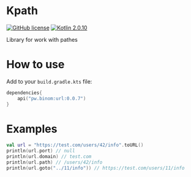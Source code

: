 # Kpath
[![GitHub license](https://img.shields.io/badge/license-Apache%20License%202.0-blue.svg?style=flat)](http://www.apache.org/licenses/LICENSE-2.0)
[![Kotlin 2.0.10](https://img.shields.io/badge/Kotlin-2.0.10-blue.svg?style=flat&logo=kotlin)](http://kotlinlang.org)

Library for work with pathes

# How to use
Add to your `build.gradle.kts` file:
```kotlin
dependencies{
    api("pw.binom:url:0.0.7")
}
```

# Examples
```kotlin
val url = "https://test.com/users/42/info".toURL()
println(url.port) // null
println(url.domain) // test.com
println(url.path) // /users/42/info
println(url.goto("../11/info")) // https://test.com/users/11/info
```